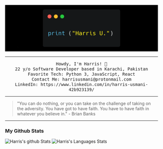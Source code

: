 <img src="https://github.com/Harris-Usmani/Harris-Usmani/blob/master/BannerGithub.png"/>
 <hr></hr>
<p align="center">
  <samp>
    Howdy, I'm Harris! 👋 <br>
    22 y/o Software Developer based in Karachi, Pakistan <br>
    Favorite Tech: Python 3, JavaScript, React <br>
    Contact Me: harrisusmani@protonmail.com <br>
    LinkedIn: https://www.linkedin.com/in/harris-usmani-42b923139/ <br>
  </samp>
</p>

---

> "You can do nothing, or you can take on the challenge of taking on the adversity. You have got to have faith. You have to have faith in whatever you believe in."
> \- Brian Banks

---

### My Github Stats

![Harris's github Stats](https://github-readme-stats.vercel.app/api?username=harris-usmani&theme=material-palenight)
![Harris's Languages Stats](https://github-readme-stats.vercel.app/api/top-langs/?username=harris-usmani&theme=material-palenight&hide_langs_below=1&layout=compact)
